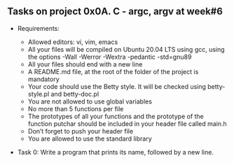 ## Tasks on project 0x0A. C - argc, argv at week#6

 - Requirements:
	- Allowed editors: vi, vim, emacs
	- All your files will be compiled on Ubuntu 20.04 LTS using gcc, using the options -Wall -Werror -Wextra -pedantic -std=gnu89
	- All your files should end with a new line
	- A README.md file, at the root of the folder of the project is mandatory
	- Your code should use the Betty style. It will be checked using betty-style.pl and betty-doc.pl
	- You are not allowed to use global variables
	- No more than 5 functions per file
	- The prototypes of all your functions and the prototype of the function putchar should be included in your header file called main.h
	- Don’t forget to push your header file
	- You are allowed to use the standard library

 - Task 0: Write a program that prints its name, followed by a new line.
